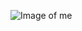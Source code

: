 ![Image of me](https://external-content.duckduckgo.com/iu/?u=https%3A%2F%2Fi.ytimg.com%2Fvi%2FW-PBFMECvTE%2Fmaxresdefault.jpg&f=1&nofb=1)
